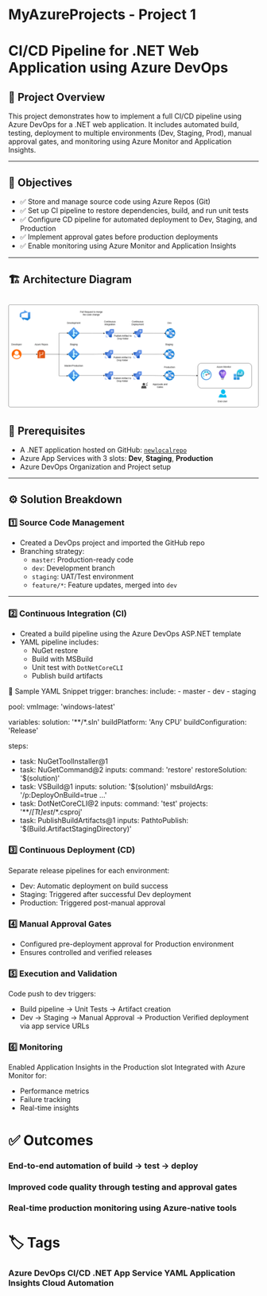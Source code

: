 # MyAzureProjects - Project 1
# CI/CD Pipeline for .NET Web Application using Azure DevOps

## 🚀 Project Overview

This project demonstrates how to implement a full CI/CD pipeline using Azure DevOps for a .NET web application. It includes automated build, testing, deployment to multiple environments (Dev, Staging, Prod), manual approval gates, and monitoring using Azure Monitor and Application Insights.

---

## 🎯 Objectives

- ✅ Store and manage source code using Azure Repos (Git)
- ✅ Set up CI pipeline to restore dependencies, build, and run unit tests
- ✅ Configure CD pipeline for automated deployment to Dev, Staging, and Production
- ✅ Implement approval gates before production deployments
- ✅ Enable monitoring using Azure Monitor and Application Insights

---

## 🏗️ Architecture Diagram
![Architecture Diagram](../Architecture_Diagrams/Project1.png)
---

## 🔧 Prerequisites

- A .NET application hosted on GitHub: [`newlocalrepo`](https://github.com/merranbo1989/newlocalrepo.git)
- Azure App Services with 3 slots: **Dev**, **Staging**, **Production**
- Azure DevOps Organization and Project setup

---

## ⚙️ Solution Breakdown

### 1️⃣ Source Code Management

- Created a DevOps project and imported the GitHub repo
- Branching strategy:
  - `master`: Production-ready code
  - `dev`: Development branch
  - `staging`: UAT/Test environment
  - `feature/*`: Feature updates, merged into `dev`

---

### 2️⃣ Continuous Integration (CI)

- Created a build pipeline using the Azure DevOps ASP.NET template
- YAML pipeline includes:
  - NuGet restore
  - Build with MSBuild
  - Unit test with `DotNetCoreCLI`
  - Publish build artifacts

🔧 Sample YAML Snippet
trigger:
  branches:
    include:
      - master
      - dev
      - staging

pool:
  vmImage: 'windows-latest'

variables:
  solution: '**/*.sln'
  buildPlatform: 'Any CPU'
  buildConfiguration: 'Release'

steps:
- task: NuGetToolInstaller@1
- task: NuGetCommand@2
  inputs:
    command: 'restore'
    restoreSolution: '$(solution)'
- task: VSBuild@1
  inputs:
    solution: '$(solution)'
    msbuildArgs: '/p:DeployOnBuild=true ...'
- task: DotNetCoreCLI@2
  inputs:
    command: 'test'
    projects: '**/*[Tt]est*/*.csproj'
- task: PublishBuildArtifacts@1
  inputs:
    PathtoPublish: '$(Build.ArtifactStagingDirectory)'

### 3️⃣ Continuous Deployment (CD)
Separate release pipelines for each environment:
  - Dev: Automatic deployment on build success
  - Staging: Triggered after successful Dev deployment
  - Production: Triggered post-manual approval

### 4️⃣ Manual Approval Gates
  - Configured pre-deployment approval for Production environment
  - Ensures controlled and verified releases

### 5️⃣ Execution and Validation
Code push to dev triggers:
  - Build pipeline → Unit Tests → Artifact creation
  - Dev → Staging → Manual Approval → Production
Verified deployment via app service URLs

### 6️⃣ Monitoring
Enabled Application Insights in the Production slot
Integrated with Azure Monitor for:
  - Performance metrics
  - Failure tracking
  - Real-time insights

# ✅ Outcomes
  ### End-to-end automation of build → test → deploy
  ### Improved code quality through testing and approval gates
  ### Real-time production monitoring using Azure-native tools

# 🏷️ Tags
###   Azure DevOps CI/CD .NET App Service YAML Application Insights Cloud Automation
